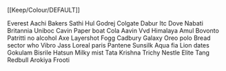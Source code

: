 [[Keep/Colour/DEFAULT]] 

Everest
Aachi
Bakers
Sathi
Hul
Godrej
Colgate
Dabur
Itc
Dove
Nabati
Britannia
Uniboc
Cavin
Paper boat
Cola
Aavin 
Vvd
Himalaya 
Amul
Bovonto
Patritti no alcohol
Axe 
Layershot
Fogg
Cadbury
Galaxy
Oreo
 polo
Bread sector who
Vibro
Jass
Loreal paris
Pantene
Sunsilk
Aqua fia
Lion dates
Gokulam
Bisrile
Hatsun 
Milky mist
Tata
Krishna Trichy
Nestle
Elite
Tang
Redbull
Arokiya
Frooti

